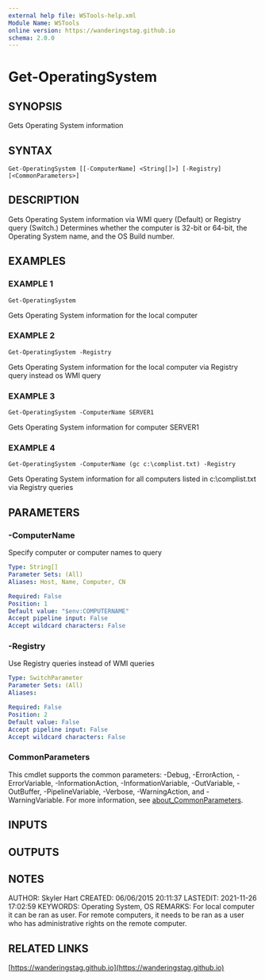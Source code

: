 ```yaml
---
external help file: WSTools-help.xml
Module Name: WSTools
online version: https://wanderingstag.github.io
schema: 2.0.0
---
```


# Get-OperatingSystem

## SYNOPSIS
Gets Operating System information

## SYNTAX

```
Get-OperatingSystem [[-ComputerName] <String[]>] [-Registry] [<CommonParameters>]
```

## DESCRIPTION
Gets Operating System information via WMI query (Default) or Registry query (Switch.) Determines whether the computer is 32-bit or 64-bit, the Operating System name, and the OS Build number.

## EXAMPLES

### EXAMPLE 1
```
Get-OperatingSystem
```

Gets Operating System information for the local computer

### EXAMPLE 2
```
Get-OperatingSystem -Registry
```

Gets Operating System information for the local computer via Registry query instead os WMI query

### EXAMPLE 3
```
Get-OperatingSystem -ComputerName SERVER1
```

Gets Operating System information for computer SERVER1

### EXAMPLE 4
```
Get-OperatingSystem -ComputerName (gc c:\complist.txt) -Registry
```

Gets Operating System information for all computers listed in c:\complist.txt via Registry queries

## PARAMETERS

### -ComputerName
Specify computer or computer names to query

```yaml
Type: String[]
Parameter Sets: (All)
Aliases: Host, Name, Computer, CN

Required: False
Position: 1
Default value: "$env:COMPUTERNAME"
Accept pipeline input: False
Accept wildcard characters: False
```

### -Registry
Use Registry queries instead of WMI queries

```yaml
Type: SwitchParameter
Parameter Sets: (All)
Aliases:

Required: False
Position: 2
Default value: False
Accept pipeline input: False
Accept wildcard characters: False
```

### CommonParameters
This cmdlet supports the common parameters: -Debug, -ErrorAction, -ErrorVariable, -InformationAction, -InformationVariable, -OutVariable, -OutBuffer, -PipelineVariable, -Verbose, -WarningAction, and -WarningVariable. For more information, see [about_CommonParameters](http://go.microsoft.com/fwlink/?LinkID=113216).

## INPUTS

## OUTPUTS

## NOTES
AUTHOR: Skyler Hart
CREATED: 06/06/2015 20:11:37
LASTEDIT: 2021-11-26 17:02:59
KEYWORDS: Operating System, OS
REMARKS: For local computer it can be ran as user.
For remote computers, it needs to be ran as a user who has administrative rights on the remote computer.

## RELATED LINKS

[https://wanderingstag.github.io](https://wanderingstag.github.io)

